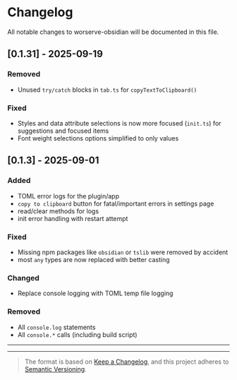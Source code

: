 # Changelog

All notable changes to worserve-obsidian will be documented in this file.

## [0.1.31] - 2025-09-19

### Removed

- Unused `try/catch` blocks in `tab.ts` for `copyTextToClipboard()`

### Fixed

- Styles and data attribute selections is now more focused (`init.ts`) for suggestions and focused items
- Font weight selections options simplified to only values


## [0.1.3] - 2025-09-01

### Added

- TOML error logs for the plugin/app
- `copy to clipboard` button for fatal/important errors in settings page
- read/clear methods for logs
- init error handling with restart attempt

### Fixed

- Missing npm packages like `obsidian` or `tslib` were removed by accident
- most `any` types are now replaced with better casting

### Changed

- Replace console logging with TOML temp file logging

### Removed

- All `console.log` statements
- All `console.*` calls (including build script)

---
---

> The format is based on [Keep a Changelog](https://keepachangelog.com/en/1.1.0/),
> and this project adheres to [Semantic Versioning](https://semver.org/spec/v2.0.0.html).
